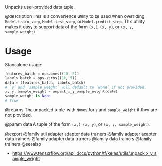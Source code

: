 Unpacks user-provided data tuple.

@description
This is a convenience utility to be used when overriding
`Model.train_step`, `Model.test_step`, or `Model.predict_step`.
This utility makes it easy to support data of the form `(x,)`,
`(x, y)`, or `(x, y, sample_weight)`.

# Usage
Standalone usage:

```python
features_batch = ops.ones((10, 5))
labels_batch = ops.zeros((10, 5))
data = (features_batch, labels_batch)
# `y` and `sample_weight` will default to `None` if not provided.
x, y, sample_weight = unpack_x_y_sample_weight(data)
sample_weight is None
# True
```

@returns
The unpacked tuple, with `None`s for `y` and `sample_weight` if they are
not provided.

@param data
A tuple of the form `(x,)`, `(x, y)`, or `(x, y, sample_weight)`.

@export
@family util adapter adapter data trainers
@family adapter adapter data trainers
@family adapter data trainers
@family data trainers
@family trainers
@seealso
+ <https://www.tensorflow.org/api_docs/python/tf/keras/utils/unpack_x_y_sample_weight>
